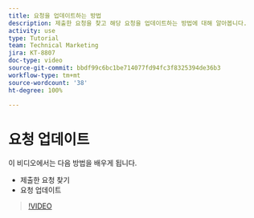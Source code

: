```yaml
---
title: 요청을 업데이트하는 방법
description: 제출한 요청을 찾고 해당 요청을 업데이트하는 방법에 대해 알아봅니다.
activity: use
type: Tutorial
team: Technical Marketing
jira: KT-8807
doc-type: video
source-git-commit: bbdf99c6bc1be714077fd94fc3f8325394de36b3
workflow-type: tm+mt
source-wordcount: '38'
ht-degree: 100%

---
```


# 요청 업데이트

이 비디오에서는 다음 방법을 배우게 됩니다.

* 제출한 요청 찾기
* 요청 업데이트

>[!VIDEO](https://video.tv.adobe.com/v/336091/?quality=12&learn=on&enablevpops=1)

<!--
Guide
Update a work request
-->